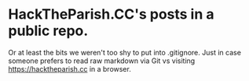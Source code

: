 # HackTheParish.CC's posts in a public repo.

Or at least the bits we weren't too shy to put into .gitignore. Just in case someone prefers to read raw markdown via Git vs visiting https://hacktheparish.cc in a browser.
